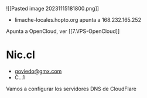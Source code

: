 ![[Pasted image 20231115181800.png]]

* limache-locales.hopto.org apunta a 168.232.165.252

Apunta a OpenCloud, ver [[7.VPS-OpenCloud]]

# Nic.cl

* goviedo@gmx.com
* C...1

Vamos a configurar los servidores DNS de CloudFlare

